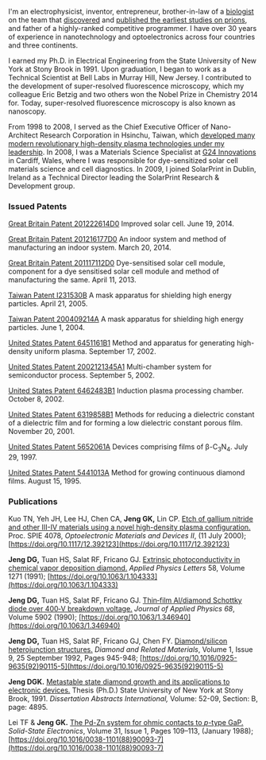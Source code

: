 I'm an electrophysicist, inventor, entrepreneur, brother-in-law of a [biologist](https://westonbraininstitute.ca/funded-research/applicant/dr-holger-wille/) on the team that [discovered](https://www.nobelprize.org/prizes/medicine/1997) and [published the earliest studies on prions](https://pubmed.ncbi.nlm.nih.gov/7479957/), and father of a highly-ranked competitive programmer. I have over 30 years of experience in nanotechnology and optoelectronics across four countries and three continents.

I earned my Ph.D. in Electrical Engineering from the State University of New York at Stony Brook in 1991. Upon graduation, I began to work as a Technical Scientist at Bell Labs in Murray Hill, New Jersey. I contributed to the development of super-resolved fluorescence microscopy, which my colleague Eric Betzig and two others won the Nobel Prize in Chemistry 2014 for. Today, super-resolved fluorescence microscopy is also known as nanoscopy.

From 1998 to 2008, I served as the Chief Executive Officer of Nano-Architect Research Corporation in Hsinchu, Taiwan, which [developed many modern revolutionary high-density plasma technologies under my leadership](https://www.patentguru.com/assignee/nano-architect-research-corporation). In 2008, I was a Materials Science Specialist at [G24 Innovations](https://gcell.com/) in Cardiff, Wales, where I was responsible for dye-sensitized solar cell materials science and cell diagnostics. In 2009, I joined SolarPrint in Dublin, Ireland as a Technical Director leading the SolarPrint Research & Development group.

### Issued Patents

[Great Britain Patent 201222614D0](https://patents.google.com/patent/WO2014090960A1) Improved solar cell. June 19, 2014.

[Great Britain Patent 201216177D0](https://patents.google.com/patent/WO2014041040A1) An indoor system and method of manufacturing an indoor system. March 20, 2014.

[Great Britain Patent 201117112D0](https://patents.google.com/patent/WO2013050373A1) Dye-sensitised solar cell module, component for a dye sensitised solar cell module and method of manufacturing the same. April 11, 2013.

[Taiwan Patent I231530B](https://www.patentguru.com/TWI231530B) A mask apparatus for shielding high energy particles. April 21, 2005.

[Taiwan Patent 200409214A](https://www.patentguru.com/TW200409214A) A mask apparatus for shielding high energy particles. June 1, 2004.

[United States Patent 6451161B1](https://patents.google.com/patent/US6451161) Method and apparatus for generating high-density uniform plasma. September 17, 2002.

[United States Patent 2002121345A1](https://www.patentguru.com/US2002121345A1) Multi-chamber system for semiconductor process. September 5, 2002.

[United States Patent 6462483B1](https://patents.google.com/patent/US6462483B1) Induction plasma processing chamber. October 8, 2002.

[United States Patent 6319858B1](https://portal.unifiedpatents.com/patents/patent/US-6319858-B1) Methods for reducing a dielectric constant of a dielectric film and for forming a low dielectric constant porous film. November 20, 2001.

[United States Patent 5652061A](https://patents.google.com/patent/US5652061) Devices comprising films of β-C<sub>3</sub>N<sub>4</sub>. July 29, 1997.

[United States Patent 5441013A](https://patents.google.com/patent/US5441013) Method for growing continuous diamond films. August 15, 1995.

### Publications

Kuo TN, Yeh JH, Lee HJ, Chen CA, **Jeng GK,** Lin CP. [Etch of gallium nitride and other III-IV materials using a novel high-density plasma configuration.](https://www.spiedigitallibrary.org/conference-proceedings-of-spie/4078/0000/Etch-of-gallium-nitride-and-other-III-IV-materials-using/10.1117/12.392123.short) Proc. SPIE 4078, *Optoelectronic Materials and Devices II*, (11 July 2000); [https://doi.org/10.1117/12.392123](https://doi.org/10.1117/12.392123)

**Jeng DG,** Tuan HS, Salat RF, Fricano GJ. [Extrinsic photoconductivity in chemical vapor deposition diamond.](https://aip.scitation.org/doi/abs/10.1063/1.104333) *Applied Physics Letters* 58, Volume 1271 (1991); [https://doi.org/10.1063/1.104333](https://doi.org/10.1063/1.104333)

**Jeng DG,** Tuan HS, Salat RF, Fricano GJ. [Thin‐film Al/diamond Schottky diode over 400‐V breakdown voltage.](https://aip.scitation.org/doi/10.1063/1.346940) *Journal of Applied Physics 68*, Volume 5902 (1990); [https://doi.org/10.1063/1.346940](https://doi.org/10.1063/1.346940)

**Jeng DG,** Tuan HS, Salat RF, Fricano GJ, Chen FY. [Diamond/silicon heterojunction structures.](https://www.sciencedirect.com/science/article/abs/pii/0925963592901155) *Diamond and Related Materials*, Volume 1, Issue 9, 25 September 1992, Pages 945-948; [https://doi.org/10.1016/0925-9635(92)90115-5](https://doi.org/10.1016/0925-9635(92)90115-5)
 
**Jeng DGK.** [Metastable state diamond growth and its applications to electronic devices.](https://ui.adsabs.harvard.edu/abs/1991PhDT........35J/abstract) Thesis (Ph.D.) State University of New York at Stony Brook, 1991. *Dissertation Abstracts International,* Volume: 52-09, Section: B, page: 4895.

Lei TF & **Jeng GK.** [The Pd-Zn system for ohmic contacts to *p*-type GaP.](https://www.sciencedirect.com/science/article/abs/pii/0038110188900937) *Solid-State Electronics*, Volume 31, Issue 1, Pages 109–113, (January 1988); [https://doi.org/10.1016/0038-1101(88)90093-7](https://doi.org/10.1016/0038-1101(88)90093-7)
